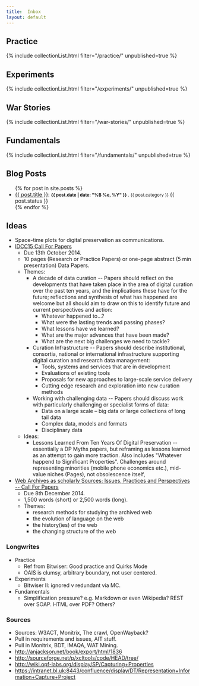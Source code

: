 ```yaml
---
title:  Inbox
layout: default
---
```


## Practice
{% include collectionList.html filter="/practice/" unpublished=true %}

## Experiments
{% include collectionList.html filter="/experiments/" unpublished=true %}

## War Stories
{% include collectionList.html filter="/war-stories/" unpublished=true %}

## Fundamentals
{% include collectionList.html filter="/fundamentals/" unpublished=true %}



## Blog Posts
<ul>
{% for post in site.posts %}
<li><a href="{{ site.baseurl }}{{ post.url }}">{{ post.title }}</a>: <small><strong>{{ post.date | date: "%B %e, %Y" }}</strong> . {{ post.category }} </small><span class="badge badge-{{ post.status }}">{{ post.status }}</span></li>
{% endfor %} 
</ul>


## Ideas

* Space-time plots for digital preservation as communications. 
* [IDCC15 Call For Papers](http://www.dcc.ac.uk/events/idcc15/call-papers)
    * Due 13th October 2014.
    * 10 pages (Research or Practice Papers) or one-page abstract (5 min presentation) Data Papers.
    * Themes:
        * A decade of data curation -- Papers should reflect on the developments that have taken place in the area of digital curation over the past ten years, and the implications these have for the future; reflections and synthesis of what has happened are welcome but all should aim to draw on this to identify future and current perspectives and action:
			* Whatever happened to...?
			* What were the lasting trends and passing phases?
			* What lessons have we learned?
			* What are the major advances that have been made?
			* What are the next big challenges we need to tackle?
        * Curation Infrastructure -- Papers should describe institutional, consortia, national or international infrastructure supporting digital curation and research data management:
            * Tools, systems and services that are in development
			* Evaluations of existing tools
			* Proposals for new approaches to large-scale service delivery
			* Cutting edge research and exploration into new curation methods
		* Working with challenging data -- Papers should discuss work with particularly challenging or specialist forms of data:
    		* Data on a large scale – big data or large collections of long tail data
    		* Complex data, models and formats
    		* Disciplinary data
    * Ideas:
    	* Lessons Learned From Ten Years Of Digital Preservation -- essentially a DP Myths papers, but reframing as lessons learned as an attempt to gain more traction. Also includes "Whatever happend to Significant Properties". Challenges around representing minorities (mobile phone economics etc.), mid-value niches (Pages), not obsolescence itself, 
* [Web Archives as scholarly Sources: Issues, Practices and Perspectives -- Call For Papers](http://resaw.eu/events/international-conference-aarhus-june-2015/)
    * Due 8th December 2014.
    * 1,500 words (short) or 2,500 words (long).
    * Themes:
        * research methods for studying the archived web
        * the evolution of language on the web
        * the history(ies) of the web
        * the changing structure of the web

### Longwrites

* Practice
    * Ref from Bitwiser: Good practice and Quirks Mode
    * OAIS is clumsy, arbitrary boundary, not user centered.
* Experiments
    * Bitwiser II: ignored v redundant via MC.
* Fundamentals
    * Simplification pressure? e.g. Markdown or even Wikipedia? REST over SOAP. HTML over PDF? Others?

### Sources

* Sources: W3ACT, Monitrix, The crawl, OpenWayback?
* Pull in requirements and issues, AIT stuff.
* Pull in Monitrix, BDT, IMAQA, WAT Mining.
* <http://anjackson.net/book/export/html/1836>
* <http://sourceforge.net/p/xcltools/code/HEAD/tree/>
* <http://wiki.opf-labs.org/display/SP/Capturing+Properties>
* <https://intranet.bl.uk:8443/confluence/display/DT/Representation+Information+Capture+Project>





